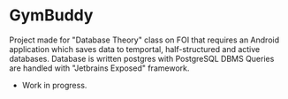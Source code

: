 # GymBuddy

Project made for "Database Theory" class on FOI that requires an Android application which saves data to temportal, half-structured and active databases.
Database is written postgres with PostgreSQL DBMS
Queries are handled with "Jetbrains Exposed" framework.
- Work in progress.
